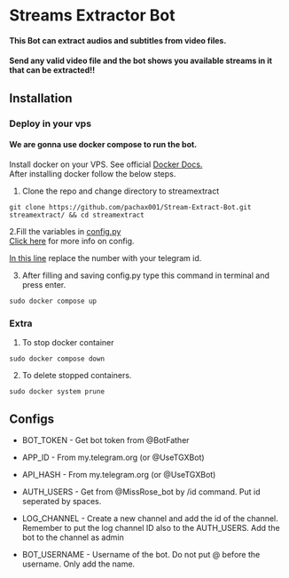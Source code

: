 # Streams Extractor Bot


#### This Bot can extract audios and subtitles from video files.
#### Send any valid video file and the bot shows you available streams in it that can be extracted!!

## Installation

### Deploy in your vps
#### We are gonna use docker compose to run the bot.
Install docker on your VPS. See official [Docker Docs.](https://docs.docker.com/engine/install/ubuntu/)
<br> After installing docker follow the below steps.</br>
1. Clone the repo and change directory to streamextract
```
git clone https://github.com/pachax001/Stream-Extract-Bot.git streamextract/ && cd streamextract
```
2.Fill the variables in [config.py](https://github.com/pachax001/Stream-Extract-Bot/blob/main/config.py)
<br> [Click here](https://github.com/pachax001/Stream-Extract-Bot/blob/main/README.md#configs) for more info on config. </br>

[In this line](https://github.com/pachax001/Stream-Extract-Bot/blob/56bb5983b80f833ee625adb6352bfba4db357cee/main.py#L23) replace the number with your telegram id.

3. After filling and saving config.py type this command in terminal and press enter.
 ```
sudo docker compose up
```
### Extra
1. To stop docker container
 ```
sudo docker compose down
```
2. To delete stopped containers.
```
sudo docker system prune
```
## Configs

* BOT_TOKEN     - Get bot token from @BotFather

* APP_ID        - From my.telegram.org (or @UseTGXBot)

* API_HASH      - From my.telegram.org (or @UseTGXBot)

* AUTH_USERS    - Get from @MissRose_bot by /id command. Put id seperated by spaces.

* LOG_CHANNEL   - Create a new channel and add the id of the channel. Remember to put the log channel ID also to the AUTH_USERS. Add the bot to the channel as admin

* BOT_USERNAME  - Username of the bot. Do not put @ before the username. Only add the name.


